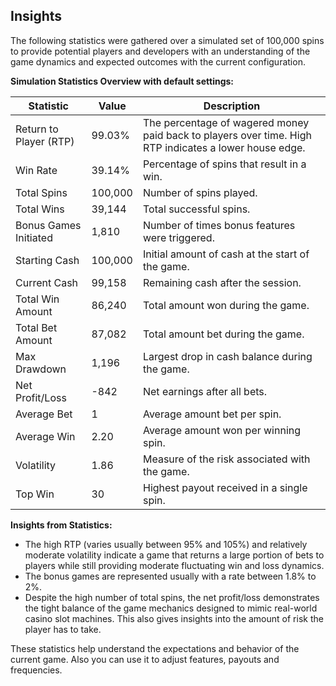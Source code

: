 ## Insights

The following statistics were gathered over a simulated set of 100,000 spins to provide potential players and developers with an understanding of the game dynamics and expected outcomes with the current configuration.

**Simulation Statistics Overview with default settings:**

| Statistic              | Value   | Description                                                                                            |
|------------------------|---------|--------------------------------------------------------------------------------------------------------|
| Return to Player (RTP) | 99.03%  | The percentage of wagered money paid back to players over time. High RTP indicates a lower house edge. |
| Win Rate               | 39.14%  | Percentage of spins that result in a win.                                                              |
| Total Spins            | 100,000 | Number of spins played.                                                                                |
| Total Wins             | 39,144  | Total successful spins.                                                                                |
| Bonus Games Initiated  | 1,810   | Number of times bonus features were triggered.                                                         |
| Starting Cash          | 100,000 | Initial amount of cash at the start of the game.                                                       |
| Current Cash           | 99,158  | Remaining cash after the session.                                                                      |
| Total Win Amount       | 86,240  | Total amount won during the game.                                                                      |
| Total Bet Amount       | 87,082  | Total amount bet during the game.                                                                      |
| Max Drawdown           | 1,196   | Largest drop in cash balance during the game.                                                          |
| Net Profit/Loss        | -842    | Net earnings after all bets.                                                                           |
| Average Bet            | 1       | Average amount bet per spin.                                                                           |
| Average Win            | 2.20    | Average amount won per winning spin.                                                                   |
| Volatility             | 1.86    | Measure of the risk associated with the game.                                                          |
| Top Win                | 30      | Highest payout received in a single spin.                                                              |

**Insights from Statistics:**

- The high RTP (varies usually between 95% and 105%) and relatively moderate volatility indicate a game that returns a large portion of bets to players while still providing moderate fluctuating win and loss dynamics.
- The bonus games are represented usually with a rate between 1.8% to 2%.
- Despite the high number of total spins, the net profit/loss demonstrates the tight balance of the game mechanics designed to mimic real-world casino slot machines. This also gives insights into the amount of risk the player has to take.

These statistics help understand the expectations and behavior of the current game. Also you can use it to adjust features, payouts and frequencies.

